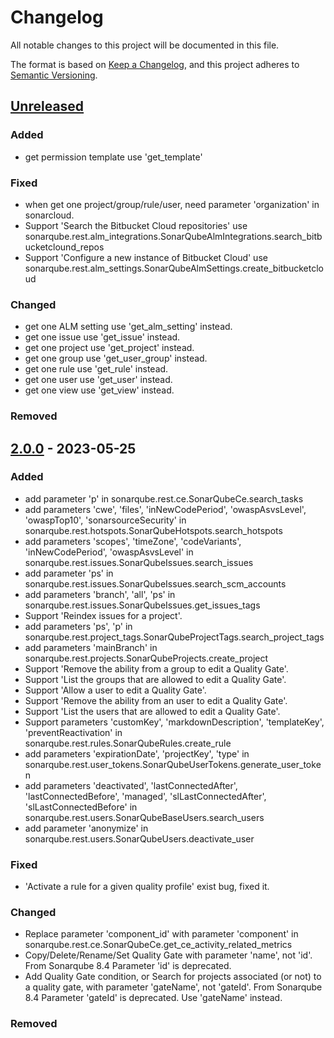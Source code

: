 # Changelog

All notable changes to this project will be documented in this file.

The format is based on [Keep a Changelog](https://keepachangelog.com/en/1.0.0/),
and this project adheres to [Semantic Versioning](https://semver.org/spec/v2.0.0.html).

## [Unreleased]

### Added

- get permission template use 'get_template'

### Fixed

- when get one project/group/rule/user, need parameter 'organization' in sonarcloud.
- Support 'Search the Bitbucket Cloud repositories' use sonarqube.rest.alm_integrations.SonarQubeAlmIntegrations.search_bitbucketclound_repos
- Support 'Configure a new instance of Bitbucket Cloud' use sonarqube.rest.alm_settings.SonarQubeAlmSettings.create_bitbucketcloud

### Changed

- get one ALM setting use 'get_alm_setting' instead.
- get one issue use 'get_issue' instead.
- get one project use 'get_project' instead.
- get one group use 'get_user_group' instead.
- get one rule use 'get_rule' instead.
- get one user use 'get_user' instead.
- get one view use 'get_view' instead.

### Removed

## [2.0.0] - 2023-05-25

### Added

- add parameter 'p' in sonarqube.rest.ce.SonarQubeCe.search_tasks
- add parameters 'cwe', 'files', 'inNewCodePeriod', 'owaspAsvsLevel', 'owaspTop10', 'sonarsourceSecurity' 
  in sonarqube.rest.hotspots.SonarQubeHotspots.search_hotspots
- add parameters 'scopes', 'timeZone', 'codeVariants', 'inNewCodePeriod', 'owaspAsvsLevel' 
  in sonarqube.rest.issues.SonarQubeIssues.search_issues
- add parameter 'ps' in sonarqube.rest.issues.SonarQubeIssues.search_scm_accounts
- add parameters 'branch', 'all', 'ps' in sonarqube.rest.issues.SonarQubeIssues.get_issues_tags
- Support 'Reindex issues for a project'.
- add parameters 'ps', 'p' in sonarqube.rest.project_tags.SonarQubeProjectTags.search_project_tags
- add parameters 'mainBranch' in sonarqube.rest.projects.SonarQubeProjects.create_project
- Support 'Remove the ability from a group to edit a Quality Gate'.
- Support 'List the groups that are allowed to edit a Quality Gate'.
- Support 'Allow a user to edit a Quality Gate'.
- Support 'Remove the ability from an user to edit a Quality Gate'.
- Support 'List the users that are allowed to edit a Quality Gate'.
- Support parameters 'customKey', 'markdownDescription', 'templateKey', 'preventReactivation'
  in sonarqube.rest.rules.SonarQubeRules.create_rule
- add parameters 'expirationDate', 'projectKey', 'type' in sonarqube.rest.user_tokens.SonarQubeUserTokens.generate_user_token
- add parameters 'deactivated', 'lastConnectedAfter', 'lastConnectedBefore', 'managed', 'slLastConnectedAfter', 'slLastConnectedBefore'
  in sonarqube.rest.users.SonarQubeBaseUsers.search_users
- add parameter 'anonymize' in sonarqube.rest.users.SonarQubeUsers.deactivate_user

### Fixed

- 'Activate a rule for a given quality profile' exist bug, fixed it.

### Changed

- Replace parameter 'component_id' with parameter 'component' in sonarqube.rest.ce.SonarQubeCe.get_ce_activity_related_metrics
- Copy/Delete/Rename/Set Quality Gate with parameter 'name', not 'id'. 
  From Sonarqube 8.4 Parameter 'id' is deprecated.
- Add Quality Gate condition, or Search for projects associated (or not) to a quality gate, with parameter 'gateName', not 'gateId'.
  From Sonarqube 8.4 Parameter 'gateId' is deprecated. Use 'gateName' instead.

### Removed

[unreleased]: https://gitlab.com/shijl0925/python-sonarqube-pro-api/-/compare/2.0.0...HEAD
[2.0.0]: https://gitlab.com/shijl0925/python-sonarqube-pro-api/-/compare/1.3.7...2.0.0
